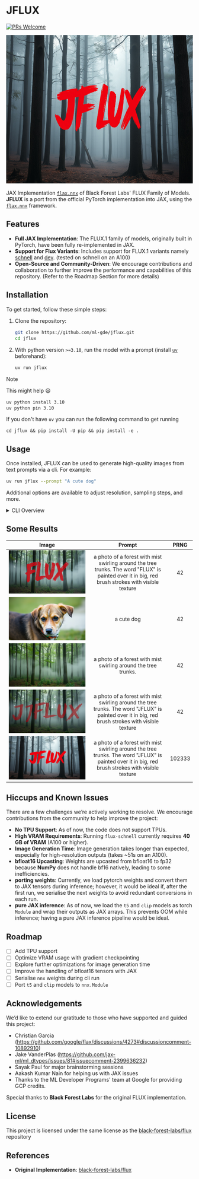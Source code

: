 # JFLUX

[![PRs Welcome](https://img.shields.io/badge/PRs-welcome-brightgreen.svg)](CONTRIBUTING.md)

<div align="center">
<img height=400 width=800 src="./assets/img_4.jpg"></img>
</div>

JAX Implementation [`flax.nnx`](https://flax.readthedocs.io/en/latest/index.html) of Black Forest Labs' FLUX Family of Models. **JFLUX** is a port from the official PyTorch implementation into JAX, using the [`flax.nnx`](https://flax.readthedocs.io/en/latest/index.html) framework.


## Features

- **Full JAX Implementation**: The FLUX.1 family of models, originally built in PyTorch, have been fully re-implemented in JAX.
- **Support for Flux Variants**: Includes support for FLUX.1 variants namely [schnell](https://huggingface.co/black-forest-labs/FLUX.1-schnell) and [dev](https://huggingface.co/black-forest-labs/FLUX.1-dev). (tested on schnell on an A100)
- **Open-Source and Community-Driven**: We encourage contributions and collaboration to further improve the performance and capabilities of this repository. (Refer to the Roadmap Section for more details)

## Installation

To get started, follow these simple steps:

1. Clone the repository:
   ```bash
   git clone https://github.com/ml-gde/jflux.git
   cd jflux
   ```
2. With python version `>=3.10`, run the model with a prompt (install [`uv`](https://docs.astral.sh/uv/getting-started/installation/) beforehand):
   ```bash
   uv run jflux
   ```

> [!NOTE]
> This might help 😃
> ```
> uv python install 3.10
> uv python pin 3.10
> ```
>
> If you don't have `uv` you can run the following command to get running
> ```
> cd jflux && pip install -U pip && pip install -e .
> ```

## Usage

Once installed, JFLUX can be used to generate high-quality images from text prompts via a cli. For example:

```bash
uv run jflux --prompt "A cute dog"
```

Additional options are available to adjust resolution, sampling steps, and more.

<details>
<summary>CLI Overview</summary>
   
   ```sh
   NAME
    jflux - Sample the flux model. Either interactively (set `--loop`) or run for a single image.

   SYNOPSIS
       jflux <flags>
   
   DESCRIPTION
       Sample the flux model. Either interactively (set `--loop`) or run for a single image.
   
   FLAGS
    --name=NAME
        Type: str
        Default: 'flux-schnell'
        Name of the model to load
    -w, --width=WIDTH
        Type: int
        Default: 1360
        width of the sample in pixels (should be a multiple of 16)
    -h, --height=HEIGHT
        Type: int
        Default: 768
        height of the sample in pixels (should be a multiple of 16)
    -s, --seed=SEED
        Type: Optional[int | None]
        Default: None
        Set a seed for sampling
    -p, --prompt=PROMPT
        Type: str
        Default: 'a photo of a forest with mist swirling around the tree trun...'
        Prompt used for sampling
    --num_steps=NUM_STEPS
        Type: Optional[int | None]
        Default: None
        number of sampling steps (default 4 for schnell, 50 for guidance distilled)
    -l, --loop=LOOP
        Type: bool
        Default: False
        start an interactive session and sample multiple times
    -g, --guidance=GUIDANCE
        Type: float
        Default: 3.5
        guidance value used for guidance distillation
    --offload=OFFLOAD
        Type: bool
        Default: True
    --output_dir=OUTPUT_DIR
        Type: str
        Default: 'output'
    -a, --add_sampling_metadata=ADD_SAMPLING_METADATA
        Type: bool
        Default: True
        Add the prompt to the image Exif metadata
   ```

</details>


## Some Results

| Image | Prompt | PRNG |
| :--: | :--: | :--: |
| ![](./assets/img_0.jpg) | a photo of a forest with mist swirling around the tree trunks. The word "FLUX" is painted over it in big, red brush strokes with visible texture | 42 |
| ![](./assets/img_1.jpg) | a cute dog | 42|
| ![](./assets/img_2.jpg) | a photo of a forest with mist swirling around the tree trunks. | 42 |
| ![](./assets/img_3.jpg) | a photo of a forest with mist swirling around the tree trunks. The word "JFLUX" is painted over it in big, red brush strokes with visible texture | 42 |
| ![](./assets/img_4.jpg) | a photo of a forest with mist swirling around the tree trunks. The word "JFLUX" is painted over it in big, red brush strokes with visible texture | 102333 |

## Hiccups and Known Issues

There are a few challenges we’re actively working to resolve. We encourage contributions from the community to help improve the project:

- **No TPU Support**: As of now, the code does not support TPUs.
- **High VRAM Requirements**: Running `flux-schnell` currently requires **40 GB of VRAM** (A100 or higher).
- **Image Generation Time**: Image generation takes longer than expected, especially for high-resolution outputs (takes ~51s on an A100).
- **bfloat16 Upcasting**: Weights are upcasted from bfloat16 to fp32 because **NumPy** does not handle bf16 natively, leading to some inefficiencies.
- **porting weights**: Currently, we load pytorch weights and convert them to JAX tensors during inference; however, it would be ideal if, after the first run, we serialise the next weights to avoid redundant conversions in each run.
- **pure JAX inference**: As of now, we load the `t5` and `clip` models as torch `Module` and wrap their outputs as JAX arrays. This prevents OOM while inference; having a pure JAX inference pipeline would be ideal.

## Roadmap

- [ ] Add TPU support
- [ ] Optimize VRAM usage with gradient checkpointing
- [ ] Explore further optimizations for image generation time
- [ ] Improve the handling of bfloat16 tensors with JAX
- [ ] Serialise `nnx` weights during cli run
- [ ] Port `t5` and `clip` models to `nnx.Module`

## Acknowledgements

We’d like to extend our gratitude to those who have supported and guided this project:

- Christian Garcia (https://github.com/google/flax/discussions/4273#discussioncomment-10892910)
- Jake VanderPlas (https://github.com/jax-ml/ml_dtypes/issues/81#issuecomment-2399636232)
- Sayak Paul for major brainstorming sessions
- Aakash Kumar Nain for helping us with JAX issues
- Thanks to the ML Developer Programs' team at Google for providing GCP credits.

Special thanks to **Black Forest Labs** for the original FLUX implementation.

## License

This project is licensed under the same license as the [black-forest-labs/flux](https://github.com/black-forest-labs/flux) repository

## References

- **Original Implementation**: [black-forest-labs/flux](https://github.com/black-forest-labs/flux)
